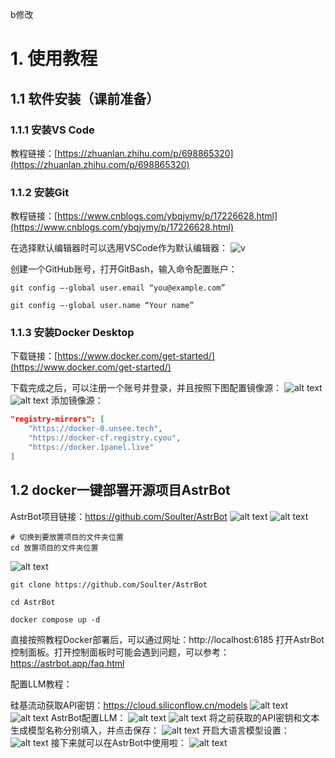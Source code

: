b修改

# 1. 使用教程
## 1.1 软件安装（课前准备）
### 1.1.1 安装VS Code
教程链接：[https://zhuanlan.zhihu.com/p/698865320](https://zhuanlan.zhihu.com/p/698865320)
### 1.1.2 安装Git
教程链接：[https://www.cnblogs.com/ybqjymy/p/17226628.html](https://www.cnblogs.com/ybqjymy/p/17226628.html)

在选择默认编辑器时可以选用VSCode作为默认编辑器：
![v](image.png)

创建一个GitHub账号，打开GitBash，输入命令配置账户：
```shell
git config –-global user.email “you@example.com”

git config –-global user.name “Your name”
```
### 1.1.3 安装Docker Desktop
下载链接：[https://www.docker.com/get-started/](https://www.docker.com/get-started/)

下载完成之后，可以注册一个账号并登录，并且按照下图配置镜像源：
![alt text](image-1.png)
![alt text](image-2.png)
添加镜像源：
```json
"registry-mirrors": [
    "https://docker-0.unsee.tech",
    "https://docker-cf.registry.cyou",
    "https://docker.1panel.live"
]
```


## 1.2 docker一键部署开源项目AstrBot
AstrBot项目链接：https://github.com/Soulter/AstrBot
![alt text](image-3.png)
![alt text](image-4.png)
```shell
# 切换到要放置项目的文件夹位置
cd 放置项目的文件夹位置
```
![alt text](image-5.png)
```shell
git clone https://github.com/Soulter/AstrBot

cd AstrBot

docker compose up -d
```

直接按照教程Docker部署后，可以通过网址：http://localhost:6185 打开AstrBot控制面板。打开控制面板时可能会遇到问题，可以参考：https://astrbot.app/faq.html

配置LLM教程：

硅基流动获取API密钥：https://cloud.siliconflow.cn/models
![alt text](image-10.png)
![alt text](image-9.png)
AstrBot配置LLM：
![alt text](image-11.png)
![alt text](image-13.png)
将之前获取的API密钥和文本生成模型名称分别填入，并点击保存：
![alt text](image-14.png)
开启大语言模型设置：
![alt text](image-16.png)
接下来就可以在AstrBot中使用啦：
![alt text](image-17.png)
